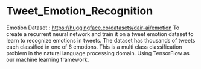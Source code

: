 # Tweet_Emotion_Recognition

Emotion Dataset : https://huggingface.co/datasets/dair-ai/emotion
To create a recurrent neural network and train it on a tweet emotion dataset to learn to recognize emotions in tweets. The dataset has thousands of tweets each classified in one of 6 emotions. This is a multi class classification problem in the natural language processing domain. Using TensorFlow as our machine learning framework. 

